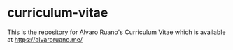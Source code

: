 # curriculum-vitae
This is the repository for Alvaro Ruano's Curriculum Vitae which is available at https://alvaroruano.me/
